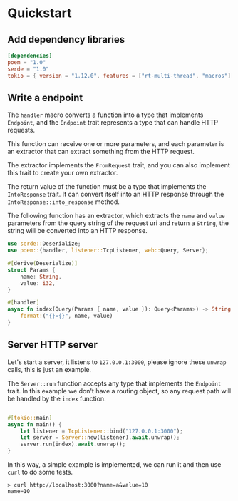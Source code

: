 # Quickstart

## Add dependency libraries

```toml
[dependencies]
poem = "1.0"
serde = "1.0"
tokio = { version = "1.12.0", features = ["rt-multi-thread", "macros"] }
```

## Write a endpoint

The `handler` macro converts a function into a type that implements `Endpoint`, and the `Endpoint` trait represents
a type that can handle HTTP requests.

This function can receive one or more parameters, and each parameter is an extractor that can extract something from
the HTTP request.

The extractor implements the `FromRequest` trait, and you can also implement this trait to create your own extractor.

The return value of the function must be a type that implements the `IntoResponse` trait. It can convert itself into an
HTTP response through the `IntoResponse::into_response` method.

The following function has an extractor, which extracts the `name` and `value` parameters from the query string of the 
request uri and return a `String`, the string will be converted into an HTTP response.

```rust
use serde::Deserialize;
use poem::{handler, listener::TcpListener, web::Query, Server};

#[derive(Deserialize)]
struct Params {
    name: String,
    value: i32,
}

#[handler]
async fn index(Query(Params { name, value }): Query<Params>) -> String {
    format!("{}={}", name, value)
}
```

## Server HTTP server

Let's start a server, it listens to `127.0.0.1:3000`, please ignore these `unwrap` calls, this is just an example.

The `Server::run` function accepts any type that implements the `Endpoint` trait. In this example we don't have a 
routing object, so any request path will be handled by the `index` function.

```rust

#[tokio::main]
async fn main() {
    let listener = TcpListener::bind("127.0.0.1:3000");
    let server = Server::new(listener).await.unwrap();
    server.run(index).await.unwrap();
}
```

In this way, a simple example is implemented, we can run it and then use `curl` to do some tests.

```shell
> curl http://localhost:3000?name=a&value=10
name=10
```
